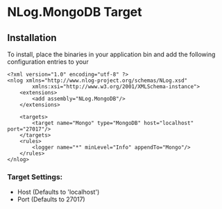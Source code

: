 NLog.MongoDB Target
=============

Installation
-------------

To install, place the binaries in your application bin and add the following configuration entries to your 

	<?xml version="1.0" encoding="utf-8" ?>
	<nlog xmlns="http://www.nlog-project.org/schemas/NLog.xsd"
			xmlns:xsi="http://www.w3.org/2001/XMLSchema-instance">
		<extensions>
			<add assembly="NLog.MongoDB"/>
		</extensions>

		<targets>
			<target name="Mongo" type="MongoDB" host="localhost" port="27017"/>
		</targets>
		<rules>
			<logger name="*" minLevel="Info" appendTo="Mongo"/>
		</rules>
	</nlog>

### Target Settings:
* Host (Defaults to 'localhost')
* Port (Defaults to 27017)